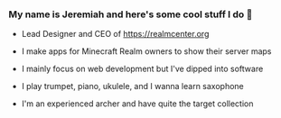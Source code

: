 ### My name is Jeremiah and here's some cool stuff I do 👋

- Lead Designer and CEO of https://realmcenter.org
  
- I make apps for Minecraft Realm owners to show their server maps
  
- I mainly focus on web development but I've dipped into software
  
- I play trumpet, piano, ukulele, and I wanna learn saxophone
  
- I'm an experienced archer and have quite the target collection
